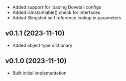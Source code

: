 * Added support for loading Dovetail configs
* Added isInstantiable() check for interfaces
* Added Slingshot self reference lookup in parameters

## v0.1.1 (2023-11-10)
* Added object type dictionary

## v0.1.0 (2023-11-10)
* Built initial implementation

